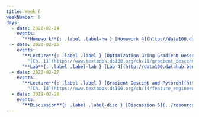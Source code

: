 ```yaml
---
title: Week 6
weekNumber: 6
days:
  - date: 2020-02-24
    events:
      "**Homework**{: .label .label-hw } [Homework 4](http://data100.datahub.berkeley.edu/hub/user-redirect/git-sync?repo=https://github.com/DS-100/sp20&subPath=hw/hw4/) (due Mar. 2)":
  - date: 2020-02-25
    events:
      "**Lecture**{: .label .label } [Optimization using Gradient Descent](https://drive.google.com/open?id=1koxrfbqSkvye2FSqg9RqsB_vtKI08gCX) ([webcast](https://www.youtube.com/watch?v=jMB11TD4R-U)) ([code](http://data100.datahub.berkeley.edu/hub/user-redirect/git-sync?repo=https://github.com/DS-100/sp20&subPath=lecture/lec11/)) ([Interactive Notebook](../resources/assets/lectures/lec11/Lec11.html)) ([Loss Game](../resources/assets/lectures/lec11/loss_game_advanced.html)) ([Bonus PyTorch Tutorial](https://pytorch.org/tutorials/beginner/deep_learning_60min_blitz.html))":
        "[Ch. 11](https://www.textbook.ds100.org/ch/11/gradient_descent.html)"
      "**Lab**{: .label .label-lab } [Lab 4](http://data100.datahub.berkeley.edu/hub/user-redirect/git-sync?repo=https://github.com/DS-100/sp20&subPath=lab/lab04/) (due Mar. 2)":
  - date: 2020-02-27
    events:
      "**Lecture**{: .label .label } [Gradient Descent and Pytorch](https://drive.google.com/open?id=1vGS8spBvrEgbWlAPbRnZdwPOnChHlW4S) ([webcast](https://www.youtube.com/watch?v=RLXc2Pqb7u8))":
        "[Ch. 14](https://www.textbook.ds100.org/ch/14/feature_engineering.html)"
  - date: 2019-02-28
    events:
      "**Discussion**{: .label .label-disc } [Discussion 6](../resources/assets/discussions/disc05.pdf)":
---
```


